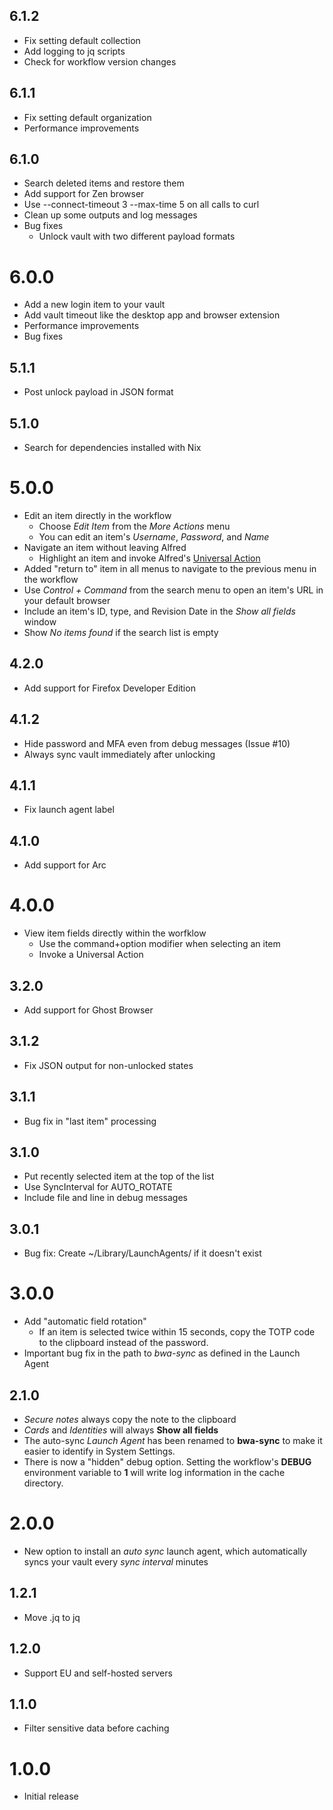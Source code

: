 ## 6.1.2

* Fix setting default collection
* Add logging to jq scripts
* Check for workflow version changes

## 6.1.1

* Fix setting default organization
* Performance improvements

## 6.1.0

* Search deleted items and restore them
* Add support for Zen browser
* Use --connect-timeout 3 --max-time 5 on all calls to curl
* Clean up some outputs and log messages
* Bug fixes
	* Unlock vault with two different payload formats

# 6.0.0

* Add a new login item to your vault
* Add vault timeout like the desktop app and browser extension
* Performance improvements
* Bug fixes

## 5.1.1

* Post unlock payload in JSON format

## 5.1.0

* Search for dependencies installed with Nix

# 5.0.0

* Edit an item directly in the workflow
	* Choose *Edit Item* from the *More Actions* menu
	* You can edit an item's *Username*, *Password*, and *Name*
* Navigate an item without leaving Alfred
	* Highlight an item and invoke Alfred's [Universal Action](https://www.alfredapp.com/universal-actions/)
* Added "return to" item in all menus to navigate to the previous menu in the workflow
* Use *Control + Command* from the search menu to open an item's URL in your default browser
* Include an item's ID, type, and Revision Date in the *Show all fields* window
* Show *No items found* if the search list is empty

## 4.2.0

* Add support for Firefox Developer Edition

## 4.1.2

* Hide password and MFA even from debug messages (Issue #10)
* Always sync vault immediately after unlocking

## 4.1.1

* Fix launch agent label

## 4.1.0

* Add support for Arc

# 4.0.0

* View item fields directly within the worfklow
	* Use the command+option modifier when selecting an item
	* Invoke a Universal Action

## 3.2.0

* Add support for Ghost Browser

## 3.1.2

* Fix JSON output for non-unlocked states

## 3.1.1

* Bug fix in "last item" processing

## 3.1.0

* Put recently selected item at the top of the list
* Use SyncInterval for AUTO_ROTATE
* Include file and line in debug messages

## 3.0.1

* Bug fix:  Create ~/Library/LaunchAgents/ if it doesn't exist

# 3.0.0

* Add "automatic field rotation"
	* If an item is selected twice within 15 seconds, copy the TOTP code to the clipboard instead of the password.
* Important bug fix in the path to *bwa-sync* as defined in the Launch Agent

## 2.1.0

* *Secure notes* always copy the note to the clipboard
* *Cards* and *Identities* will always **Show all fields**
* The auto-sync *Launch Agent* has been renamed to **bwa-sync** to make it easier to identify in System Settings.
* There is now a "hidden" debug option.  Setting the workflow's **DEBUG** environment variable to **1** will write log information in the cache directory.

# 2.0.0

* New option to install an *auto sync* launch agent, which automatically syncs your vault every *sync interval* minutes

## 1.2.1

* Move .jq to jq

## 1.2.0

* Support EU and self-hosted servers

## 1.1.0

* Filter sensitive data before caching

# 1.0.0

* Initial release
